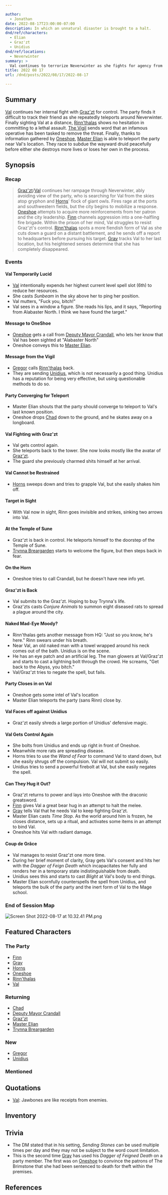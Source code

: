 ```yaml
---

author:
  - Jonathan
date: 2022-08-17T23:00:00-07:00
description: In which an unnatural disaster is brought to a halt.
dnd/ref/characters:
  - Elian
  - Graz'zt
  - Unidius
dnd/ref/locations:
  - Neverwinter
summary: >
  Val continues to terrorize Neverwinter as she fights for agency from a demon prince, gets attacked by some kind of D&D version of Mad-Eye Moody, and is seemingly stabbed to death by Gray!
title: 2022 08 17
url: /dnd/posts/2022/08/17/2022-08-17

---
```


## Summary

[Val](/dnd/characters/val) continues her internal fight with [Graz'zt](/dnd/npcs/grazzt) for control. The party finds it difficult to track their friend as she repeatedly teleports around Neverwinter. Finally sighting Val at a distance, [Rinn'thalas](/dnd/characters/rinnthalas-liadon) shows no hesitation in committing to a lethal assault. [The Vigil](/dnd/npcs/the-vigil) sends word that an infamous operative has been tasked to remove the threat. Finally, thanks to information gathered by [Oneshoe](/dnd/characters/oneshoe), [Master Elian](/dnd/npcs/elian-amaadon) is able to teleport the party near Val's location. They race to subdue the wayward druid peacefully before either she destroys more lives or loses her own in the process.

## Synopsis

### Recap

> [Graz'zt](/dnd/npcs/grazzt)/[Val](/dnd/characters/val) continues her rampage through Neverwinter, ably avoiding view of the party, who is searching for Val from the skies atop gryphon and [Horns](/dnd/characters/horns)' flock of giant owls. Fires rage at the ports and southwestern fields, but the city begins to mobilize a response. [Oneshoe](/dnd/characters/oneshoe) attempts to acquire more reinforcements from her patron and the city leadership. [Finn](/dnd/characters/finn) channels aggression into a one-halfling fire brigade. Within the prison of her mind, Val struggles to resist Graz'zt's control. [Rinn'thalas](/dnd/characters/rinnthalas-liadon) spots a more fiendish form of Val as she cuts down a guard on a distant battlement, and he sends off a report to headquarters before pursuing his target. [Gray](/dnd/characters/haeltin-var-astora) tracks Val to her last location, but his heightened senses determine that she has completely disappeared.

### Events

#### Val Temporarily Lucid

- [Val](/dnd/characters/val) intentionally expends her highest current level spell slot (6th) to reduce her resources.
- She casts *Sunbeam* in the sky above her to ping her position.
- Val mutters, "Fuck you, bitch!"
- Val sees in a window a figure. She reads his lips, and it says, "Reporting from Alabaster North. I think we have found the target."

#### Message to OneShoe

- [Oneshoe](/dnd/characters/oneshoe) gets a call from [Deputy Mayor Crandall](/dnd/npcs/deputy-mayor-crandall), who lets her know that Val has been sighted at "Alabaster North"
- Oneshoe conveys this to [Master Elian](/dnd/npcs/elian-amaadon).

#### Message from the Vigil

- [Gregor](/dnd/npcs/gregor) calls [Rinn'thalas](/dnd/characters/rinnthalas-liadon) back. 
- They are sending [Unidius](/dnd/npcs/unidius), which is not necessarily a good thing. Unidius has a reputation for being very effective, but using questionable methods to do so.

#### Party Converging for Teleport

- Master Elian shouts that the party should converge to teleport to Val's last known position.
- Oneshoe drops [Chad](/dnd/npcs/chad) down to the ground, and he skates away on a longboard.

#### Val Fighting with Graz'zt

- Val gets control again.
- She teleports back to the tower. She now looks mostly like the avatar of [Graz'zt](/dnd/npcs/grazzt).
- The guard she previously charmed shits himself at her arrival.

#### Val Cannot be Restrained

- [Horns](/dnd/characters/horns) sweeps down and tries to grapple Val, but she easily shakes him off.

#### Target in Sight

- With Val now in sight, Rinn goes invisible and strikes, sinking two arrows into Val.

#### At the Temple of Sune

- Graz'zt is back in control. He teleports himself to the doorstep of the Temple of Sune.
- [Trynna Breargarden](/dnd/npcs/trynna-briegarden) starts to welcome the figure, but then steps back in fear.

#### On the Horn

- Oneshoe tries to call Crandall, but he doesn't have new info yet.

#### Graz'zt is Back

- Val submits to the Graz'zt. Hoping to buy Trynna's life.
- Graz'zts casts *Conjure Animals* to summon eight diseased rats to spread a plague around the city.

#### Naked Mad-Eye Moody?

- Rinn'thalas gets another message from HQ: "Just so you know, he's here." Rinn swears under his breath.
- Near Val, an old naked man with a towel wrapped around his neck comes out of the bath. Unidius is on the scene.
- He has an eye patch and an artificial leg. The man glowers at Val/Graz'zt and starts to cast a lightning bolt through the crowd. He screams, "Get back to the Abyss, you bitch."
- Val/Graz'zt tries to negate the spell, but fails.

#### Party Closes in on Val

- Oneshoe gets some intel of Val's location
- Master Elian teleports the party (sans Rinn) close by.

#### Val Faces off against Unidius

- Graz'zt easily shreds a large portion of Unidius' defensive magic.

#### Val Gets Control Again

- She bolts from Unidius and ends up right in front of Oneshoe.
- Meanwhile more rats are spreading disease.
- Horns tries to use the *Wand of Fear* to command Val to stand down, but she easily shrugs off the compulsion. Val will not submit so easily.
- Unidius tries to send a powerful firebolt at Val, but she easily negates the spell.

#### Can They Hug it Out?

- Graz'zt returns to power and lays into Oneshoe with the draconic greatsword.
- [Finn](/dnd/characters/finn) gives Val a great bear hug in an attempt to halt the melee.
- [Gray](/dnd/characters/haeltin-var-astora) tells Val that he needs Val to keep fighting Graz'zt.
- Master Elian casts *Time Stop*. As the world around him is frozen, he closes distance, sets up a ritual, and activates some items in an attempt to bind Val.
- Oneshoe hits Val with radiant damage.

#### Coup de Grâce

- Val manages to resist Graz'zt one more time.
- During her brief moment of clarity, Gray gets Val's consent and hits her with the *Dagger of Feign Death* which incapacitates her fully and renders her in a temporary state indistinguishable from death.
- Unidius sees this and starts to cast *Blight* at Val's body to end things.
- Master Elian scornfully counterspells the spell from Unidius, and teleports the bulk of the party and the inert form of Val to the Mage school.

### End of Session Map

![Screen Shot 2022-08-17 at 10.32.41 PM.png](/images/dnd/screen-shot-2022-08-17-at-10-32-41-pm.png)

## Featured Characters

### The Party

- [Finn](/dnd/characters/finn)
- [Gray](/dnd/characters/haeltin-var-astora)
- [Horns](/dnd/characters/horns)
- [Oneshoe](/dnd/characters/oneshoe)
- [Rinn'thalas](/dnd/characters/rinnthalas-liadon)
- [Val](/dnd/characters/val)

### Returning

- [Chad](/dnd/npcs/chad)
- [Deputy Mayor Crandall](/dnd/npcs/deputy-mayor-crandall)
- [Graz'zt](/dnd/npcs/grazzt)
- [Master Elian](/dnd/npcs/elian-amaadon)
- [Trynna Breargarden](/dnd/npcs/trynna-briegarden)

### New

- [Gregor](/dnd/npcs/gregor)
- [Unidius](/dnd/npcs/unidius)

### Mentioned

## Quotations

- [Val](/dnd/characters/val): Jawbones are like receipts from enemies.

## Inventory

## Trivia

- The DM stated that in his setting, *Sending Stones* can be used multiple times per day and they may not be subject to the word count limitation.
- This is the second time [Gray](/dnd/characters/haeltin-var-astora) has used his *Dagger of Feigned Death* on a party member. The first was on [Oneshoe](/dnd/characters/oneshoe) to convince the patrons of The Brimstone that she had been sentenced to death for theft within the premises.

## References

